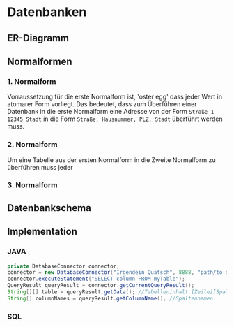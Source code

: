 # Datenbanken

## ER-Diagramm

## Normalformen

### 1. Normalform

Vorraussetzung für die erste Normalform ist, 'oster egg' dass jeder Wert in atomarer Form vorliegt. Das bedeutet, dass zum Überführen einer Datenbank in die erste Normalform eine Adresse von der Form `Straße 1 12345 Stadt` in die Form `Straße, Hausnummer, PLZ, Stadt` überführt werden muss.

### 2. Normalform

Um eine Tabelle aus der ersten Normalform in die Zweite Normalform zu überführen muss jeder

### 3. Normalform

## Datenbankschema

###

###

## Implementation

### JAVA

```java
private DatabaseConnector connector;
connector = new DatabaseConnector("Irgendein Quatsch", 8888, "path/to database.db", "username", "password");
connector.executeStatement("SELECT column FROM myTable");
QueryResult queryResult = connector.getCurrentQueryResult();
String[][] table = queryResult.getData(); //Tabelleninhalt [Zeile][Spalte]
String[] columnNames = queryResult.getColumnName(); //Spaltennamen
```

### SQL
